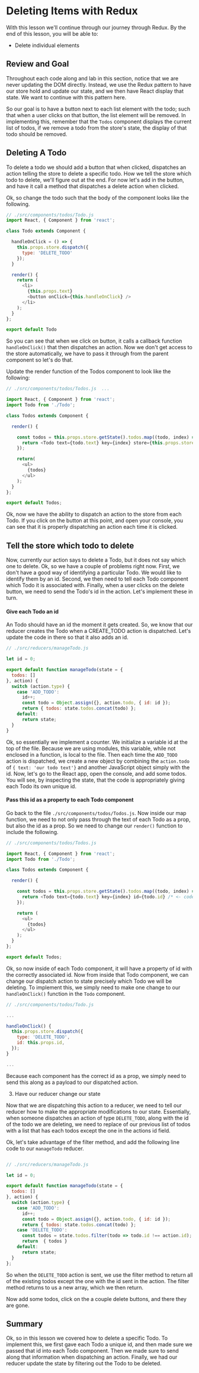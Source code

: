 Deleting Items with Redux
==============

With this lesson we'll continue through our journey through Redux. By the end of this lesson, you will be able to:

  * Delete individual elements

## Review and Goal

Throughout each code along and lab in this section, notice that we are never updating the DOM directly. Instead, we use the Redux pattern to have our store hold and update our state, and we then have React display that state. We want to continue with this pattern here.  

So our goal is to have a button next to each list element with the todo; such that when a user clicks on that button, the list element will be removed.  In implementing this, remember that the `Todos` component displays the current list of todos, if we remove a todo from the store's state, the display of that todo should be removed.

## Deleting A Todo

To delete a todo we should add a button that when clicked, dispatches an action telling the store to delete a specific todo. How we tell the store which todo to delete, we'll figure out at the end. For now let's add in the button, and have it call a method that dispatches a delete action when clicked.  

Ok, so change the todo such that the body of the component looks like the following.

```javascript
// ./src/components/todos/Todo.js 
import React, { Component } from 'react';

class Todo extends Component {

  handleOnClick = () => {
    this.props.store.dispatch({
      type: 'DELETE_TODO'
    });
  }

  render() {
    return (
      <li>
        {this.props.text}
        <button onClick={this.handleOnClick} />
      </li>
    );
  }
};

export default Todo
```


So you can see that when we click on button, it calls a callback function `handleOnClick()` that then dispatches an action. Now we don't get access to the store automatically, we have to pass it through from the parent component so let's do that.  

Update the render function of the Todos component to look like the following: 

```javascript
// ./src/components/todos/Todos.js	...

import React, { Component } from 'react';
import Todo from './Todo';

class Todos extends Component {

  render() {

    const todos = this.props.store.getState().todos.map((todo, index) => {
      return <Todo text={todo.text} key={index} store={this.props.store} /* <- code change */ /> 
    });

    return(
      <ul>
        {todos}
      </ul>
    );
  }
};

export default Todos;
```

Ok, now we have the ability to dispatch an action to the store from each Todo. If you click on the button at this point, and open your console, you can see that it is properly dispatching an action each time it is clicked. 

## Tell the store which todo to delete

Now, currently our action says to delete a Todo, but it does not say which one to delete.  Ok, so we have a couple of problems right now.  First, we don't have a good way of identifying a particular Todo. We would like to identify them by an id. Second, we then need to tell each Todo component which Todo it is associated with. Finally, when a user clicks on the delete button, we need to send the Todo's id in the action. Let's implement these in turn.

#### Give each Todo an id

An Todo should have an id the moment it gets created. So, we know that our reducer creates the Todo when a CREATE_TODO action is dispatched. Let's update the code in there so that it also adds an id.

```javascript
// ./src/reducers/manageTodo.js

let id = 0;

export default function manageTodo(state = {
  todos: []
}, action) {
  switch (action.type) {
    case 'ADD_TODO':
      id++;
      const todo = Object.assign({}, action.todo, { id: id });
      return { todos: state.todos.concat(todo) };
    default:
      return state;
  }
}
```

Ok, so essentially we implement a counter. We initialize a variable id at the top of the file.  Because we are using modules, this variable, while not enclosed in a function, is local to the file. Then each time the `ADD_TODO` action is dispatched, we create a new object by combining the `action.todo` of `{ text: 'our todo text'}` and another JavaScript object simply with the id. Now, let's go to the React app, open the console, and add some todos. You will see, by inspecting the state, that the code is appropriately giving each Todo its own unique id.

#### Pass this id as a property to each Todo component

Go back to the file `./src/components/todos/Todos.js`. Now inside our map function, we need to not only pass through the text of each Todo as a prop, but also the id as a prop. So we need to change our `render()` function to include the following.
	
```javascript
// ./src/components/todos/Todos.js

import React, { Component } from 'react';
import Todo from './Todo';

class Todos extends Component {

  render() {

    const todos = this.props.store.getState().todos.map((todo, index) => {
      return <Todo text={todo.text} key={index} id={todo.id} /* <- code change */ store={this.props.store} /> 
    });

    return (
      <ul>
        {todos}
      </ul>
    );
  }
};

export default Todos;
```

Ok, so now inside of each Todo component, it will have a property of id with the correctly associated id. Now from inside that Todo component, we can change our dispatch action to state precisely which Todo we will be deleting. To implement this, we simply need to make one change to our `handleOnClick()` function in the `Todo` component. 

```javascript
// ./src/components/todos/Todo.js

...

handleOnClick() {
  this.props.store.dispatch({
    type: 'DELETE_TODO',
    id: this.props.id,
  });
}

...
```

Because each component has the correct id as a prop, we simply need to send this along as a payload to our dispatched action.  
	
3. Have our reducer change our state

Now that we are dispatching this action to a reducer, we need to tell our reducer how to make the appropriate modifications to our state. Essentially, when someone dispatches an action of type `DELETE_TODO`, along with the id of the todo we are deleting, we need to replace of our previous list of todos with a list that has each todos except the one in the actions id field.

Ok, let's take advantage of the filter method, and add the following line code to our `manageTodo` reducer.

```javascript 

// ./src/reducers/manageTodo.js	

let id = 0;

export default function manageTodo(state = {
  todos: []
}, action) {
  switch (action.type) {
    case 'ADD_TODO':
      id++;
      const todo = Object.assign({}, action.todo, { id: id });
      return { todos: state.todos.concat(todo) };
    case 'DELETE_TODO':
      const todos = state.todos.filter(todo => todo.id !== action.id);
      return  { todos }
    default:
      return state;
  }
};

```
	
So when the `DELETE_TODO` action is sent, we use the filter method to return all of the existing todos except the one with the id sent in the action. The filter method returns to us a new array, which we then return.

Now add some todos, click on the a couple delete buttons, and there they are gone.  	
	
## Summary

Ok, so in this lesson we covered how to delete a specific Todo. To implement this, we first gave each Todo a unique id, and then made sure we passed that id into each Todo component. Then we made sure to send along that information when dispatching an action. Finally, we had our reducer update the state by filtering out the Todo to be deleted.

